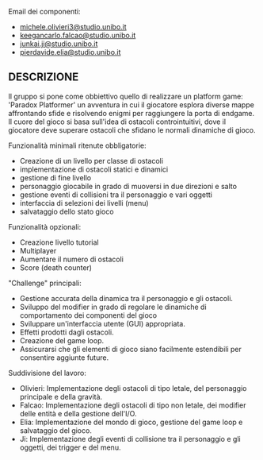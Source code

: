 Email dei componenti:

- michele.olivieri3@studio.unibo.it
- keegancarlo.falcao@studio.unibo.it
- junkai.ji@studio.unibo.it
- pierdavide.elia@studio.unibo.it

## DESCRIZIONE

Il gruppo si pone come obbiettivo quello di realizzare un platform game: 'Paradox Platformer' un avventura in cui il giocatore esplora diverse mappe affrontando sfide e risolvendo enigmi per raggiungere la porta di endgame. Il cuore del gioco si basa sull'idea di ostacoli controintuitivi, dove il giocatore deve superare ostacoli che sfidano le normali dinamiche di gioco.

Funzionalità minimali ritenute obbligatorie:

- Creazione di un livello per classe di ostacoli
- implementazione di ostacoli statici e dinamici
- gestione di fine livello
- personaggio giocabile in grado di muoversi in due direzioni e salto
- gestione eventi di collisioni tra il personaggio e vari oggetti
- interfaccia di selezioni dei livelli (menu)
- salvataggio dello stato gioco

Funzionalità opzionali:

- Creazione livello tutorial
- Multiplayer
- Aumentare il numero di ostacoli
- Score (death counter)

"Challenge" principali:

- Gestione accurata della dinamica tra il personaggio e gli ostacoli.
- Sviluppo del modifier in grado di regolare le dinamiche di comportamento dei componenti del gioco
- Sviluppare un'interfaccia utente (GUI) appropriata.
- Effetti prodotti dagli ostacoli.
- Creazione del game loop.
- Assicurarsi che gli elementi di gioco siano facilmente estendibili per consentire aggiunte future.

Suddivisione del lavoro:

- Olivieri: Implementazione degli ostacoli di tipo letale, del personaggio principale e della gravità.
- Falcao: Implementazione degli ostacoli di tipo non letale, dei modifier delle entità e della gestione dell'I/O.
- Elia: Implementazione del mondo di gioco, gestione del game loop e salvataggio del gioco.
- Ji: Implementazione degli eventi di collisione tra il personaggio e gli oggetti, dei trigger e del menu.

<!-- menu, ambiente e mappa, personaggio, gravità, movimento e controlli, javaFx, gameEngine, salvataggio, score, multyplayer e livelli cooperativi, tutorial

oggetto: pits, spikes, walls, saws (coins), button, warping, controls, springs

entità
posizione
velocità

player
...

obstacle

Falcao => Harmless Obstacles: walls, platforms, (2/3)coins, springs -> 7/10

Michele => Lethal Obstacles: spikes, saws, (1/3)coins -> 7/10

Ji => Triggers : button, controls, warps -> 7/10

Falcao => I/0 -> 4/10

Elia => Game Engine -> 5/10

Michele => Player -> 4/10

Michele => Gravity -> 4/10

Elia => Game World -> 6/10

Falcao => Trasformation -> 7/10

Ji => Collision -> 6/10

Elia => Save and Score -> 2/10

Ji => Menu -> 3/10 -->
